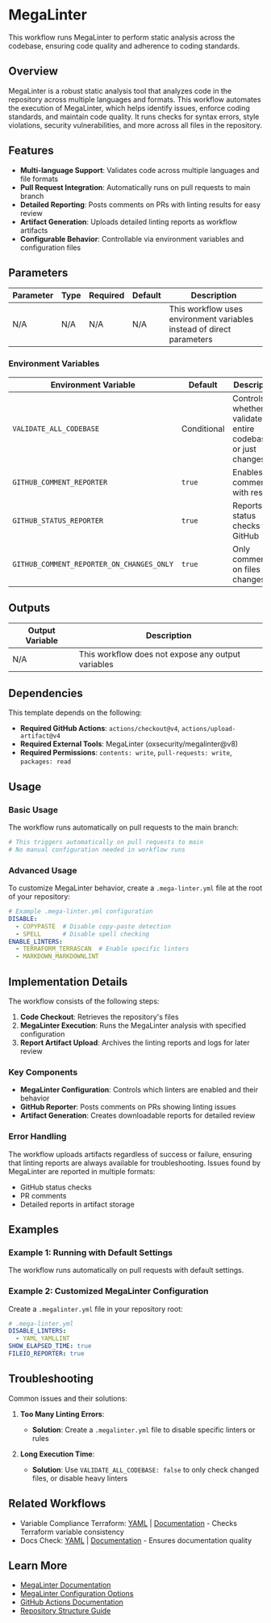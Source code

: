 # MegaLinter

This workflow runs MegaLinter to perform static analysis across the codebase, ensuring code quality and adherence to coding standards.

## Overview

MegaLinter is a robust static analysis tool that analyzes code in the repository across multiple languages and formats. This workflow automates the execution of MegaLinter, which helps identify issues, enforce coding standards, and maintain code quality. It runs checks for syntax errors, style violations, security vulnerabilities, and more across all files in the repository.

## Features

- **Multi-language Support**: Validates code across multiple languages and file formats
- **Pull Request Integration**: Automatically runs on pull requests to main branch
- **Detailed Reporting**: Posts comments on PRs with linting results for easy review
- **Artifact Generation**: Uploads detailed linting reports as workflow artifacts
- **Configurable Behavior**: Controllable via environment variables and configuration files

## Parameters

| Parameter | Type | Required | Default | Description                                                           |
|-----------|------|----------|---------|-----------------------------------------------------------------------|
| N/A       | N/A  | N/A      | N/A     | This workflow uses environment variables instead of direct parameters |

### Environment Variables

| Environment Variable                      | Default     | Description                                                      |
|-------------------------------------------|-------------|------------------------------------------------------------------|
| `VALIDATE_ALL_CODEBASE`                   | Conditional | Controls whether to validate the entire codebase or just changes |
| `GITHUB_COMMENT_REPORTER`                 | `true`      | Enables PR commenting with results                               |
| `GITHUB_STATUS_REPORTER`                  | `true`      | Reports status checks to GitHub                                  |
| `GITHUB_COMMENT_REPORTER_ON_CHANGES_ONLY` | `true`      | Only comments on files with changes                              |

## Outputs

| Output Variable | Description                                        |
|-----------------|----------------------------------------------------|
| N/A             | This workflow does not expose any output variables |

## Dependencies

This template depends on the following:

- **Required GitHub Actions**: `actions/checkout@v4`, `actions/upload-artifact@v4`
- **Required External Tools**: MegaLinter (oxsecurity/megalinter@v8)
- **Required Permissions**: `contents: write`, `pull-requests: write`, `packages: read`

## Usage

### Basic Usage

The workflow runs automatically on pull requests to the main branch:

```yaml
# This triggers automatically on pull requests to main
# No manual configuration needed in workflow runs
```

### Advanced Usage

To customize MegaLinter behavior, create a `.mega-linter.yml` file at the root of your repository:

```yaml
# Example .mega-linter.yml configuration
DISABLE:
  - COPYPASTE  # Disable copy-paste detection
  - SPELL      # Disable spell checking
ENABLE_LINTERS:
  - TERRAFORM_TERRASCAN  # Enable specific linters
  - MARKDOWN_MARKDOWNLINT
```

## Implementation Details

The workflow consists of the following steps:

1. **Code Checkout**: Retrieves the repository's files
2. **MegaLinter Execution**: Runs the MegaLinter analysis with specified configuration
3. **Report Artifact Upload**: Archives the linting reports and logs for later review

### Key Components

- **MegaLinter Configuration**: Controls which linters are enabled and their behavior
- **GitHub Reporter**: Posts comments on PRs showing linting issues
- **Artifact Generation**: Creates downloadable reports for detailed review

### Error Handling

The workflow uploads artifacts regardless of success or failure, ensuring that linting reports are always available for troubleshooting. Issues found by MegaLinter are reported in multiple formats:

- GitHub status checks
- PR comments
- Detailed reports in artifact storage

## Examples

### Example 1: Running with Default Settings

The workflow runs automatically on pull requests with default settings.

### Example 2: Customized MegaLinter Configuration

Create a `.megalinter.yml` file in your repository root:

```yaml
# .mega-linter.yml
DISABLE_LINTERS:
  - YAML_YAMLLINT
SHOW_ELAPSED_TIME: true
FILEIO_REPORTER: true
```

## Troubleshooting

Common issues and their solutions:

1. **Too Many Linting Errors**:
   - **Solution**: Create a `.megalinter.yml` file to disable specific linters or rules

2. **Long Execution Time**:
   - **Solution**: Use `VALIDATE_ALL_CODEBASE: false` to only check changed files, or disable heavy linters

## Related Workflows

- Variable Compliance Terraform: [YAML](../.github/workflows/variable-compliance-terraform.yml) | [Documentation](./.github/docs/variable-compliance-terraform.md) - Checks Terraform variable consistency
- Docs Check: [YAML](../.github/workflows/docs-check.yml) | [Documentation](./.github/docs/docs-check.md) - Ensures documentation quality

## Learn More

- [MegaLinter Documentation](https://megalinter.io)
- [MegaLinter Configuration Options](https://megalinter.io/configuration/)
- [GitHub Actions Documentation](https://docs.github.com/en/actions)
- [Repository Structure Guide](/README.md)

